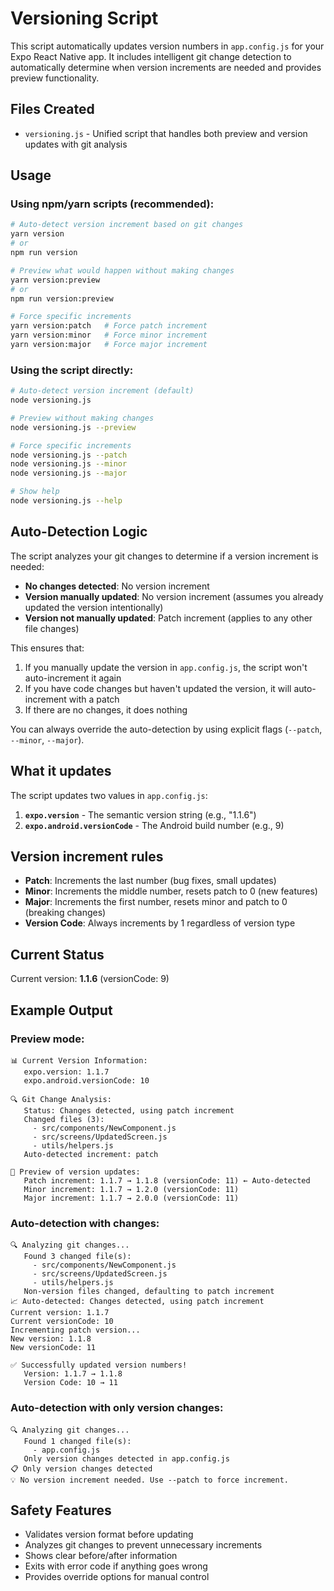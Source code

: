 # Versioning Script

This script automatically updates version numbers in `app.config.js` for your Expo React Native app. It includes intelligent git change detection to automatically determine when version increments are needed and provides preview functionality.

## Files Created

- `versioning.js` - Unified script that handles both preview and version updates with git analysis

## Usage

### Using npm/yarn scripts (recommended):

```bash
# Auto-detect version increment based on git changes
yarn version
# or
npm run version

# Preview what would happen without making changes
yarn version:preview
# or
npm run version:preview

# Force specific increments
yarn version:patch   # Force patch increment
yarn version:minor   # Force minor increment  
yarn version:major   # Force major increment
```

### Using the script directly:

```bash
# Auto-detect version increment (default)
node versioning.js

# Preview without making changes
node versioning.js --preview

# Force specific increments
node versioning.js --patch
node versioning.js --minor
node versioning.js --major

# Show help
node versioning.js --help
```

## Auto-Detection Logic

The script analyzes your git changes to determine if a version increment is needed:

- **No changes detected**: No version increment
- **Version manually updated**: No version increment (assumes you already updated the version intentionally)
- **Version not manually updated**: Patch increment (applies to any other file changes)

This ensures that:
1. If you manually update the version in `app.config.js`, the script won't auto-increment it again
2. If you have code changes but haven't updated the version, it will auto-increment with a patch
3. If there are no changes, it does nothing

You can always override the auto-detection by using explicit flags (`--patch`, `--minor`, `--major`).

## What it updates

The script updates two values in `app.config.js`:

1. **`expo.version`** - The semantic version string (e.g., "1.1.6")
2. **`expo.android.versionCode`** - The Android build number (e.g., 9)

## Version increment rules

- **Patch**: Increments the last number (bug fixes, small updates)
- **Minor**: Increments the middle number, resets patch to 0 (new features)
- **Major**: Increments the first number, resets minor and patch to 0 (breaking changes)
- **Version Code**: Always increments by 1 regardless of version type

## Current Status

Current version: **1.1.6** (versionCode: 9)

## Example Output

### Preview mode:
```
📊 Current Version Information:
   expo.version: 1.1.7
   expo.android.versionCode: 10

🔍 Git Change Analysis:
   Status: Changes detected, using patch increment
   Changed files (3):
     - src/components/NewComponent.js
     - src/screens/UpdatedScreen.js
     - utils/helpers.js
   Auto-detected increment: patch

🔮 Preview of version updates:
   Patch increment: 1.1.7 → 1.1.8 (versionCode: 11) ← Auto-detected
   Minor increment: 1.1.7 → 1.2.0 (versionCode: 11)
   Major increment: 1.1.7 → 2.0.0 (versionCode: 11)
```

### Auto-detection with changes:
```
🔍 Analyzing git changes...
   Found 3 changed file(s):
     - src/components/NewComponent.js
     - src/screens/UpdatedScreen.js
     - utils/helpers.js
   Non-version files changed, defaulting to patch increment
📈 Auto-detected: Changes detected, using patch increment
Current version: 1.1.7
Current versionCode: 10
Incrementing patch version...
New version: 1.1.8
New versionCode: 11

✅ Successfully updated version numbers!
   Version: 1.1.7 → 1.1.8
   Version Code: 10 → 11
```

### Auto-detection with only version changes:
```
🔍 Analyzing git changes...
   Found 1 changed file(s):
     - app.config.js
   Only version changes detected in app.config.js
📋 Only version changes detected
💡 No version increment needed. Use --patch to force increment.
```

## Safety Features

- Validates version format before updating
- Analyzes git changes to prevent unnecessary increments
- Shows clear before/after information
- Exits with error code if anything goes wrong
- Provides override options for manual control
